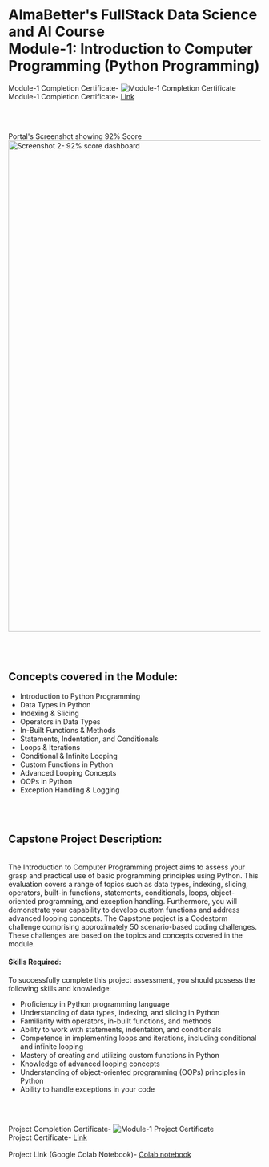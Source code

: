# AlmaBetter's FullStack Data Science and AI Course <br/>Module-1: Introduction to Computer Programming (Python Programming)


Module-1 Completion Certificate-
![Module-1 Completion Certificate](https://github.com/NIKKHIL-B-LOSARWAR/AlmaBetter_Module1/assets/156224014/d7b610f2-f24c-4896-8785-e64e5c2437eb)
<br />
Module-1 Completion Certificate- [Link](https://certificates.almabetter.com/en/verify/08189216019113)

<br />
<br />

Portal's Screenshot showing 92% Score
<img width="980" alt="Screenshot 2- 92% score dashboard" src="https://github.com/NIKKHIL-B-LOSARWAR/AlmaBetter_Module1/assets/156224014/b7699cd0-2c69-4e92-8932-12398475a81a">

<br />
<br />

## Concepts covered in the Module:
* Introduction to Python Programming
* Data Types in Python
* Indexing & Slicing
* Operators in Data Types
* In-Built Functions & Methods
* Statements, Indentation, and Conditionals
* Loops & Iterations
* Conditional & Infinite Looping
* Custom Functions in Python
* Advanced Looping Concepts
* OOPs in Python
* Exception Handling & Logging

<br />
<br />

## Capstone Project Description:
<br />
The Introduction to Computer Programming project aims to assess your grasp and practical use of basic programming principles using Python. This evaluation covers a range of topics such as data types, indexing, slicing, operators, built-in functions, statements, conditionals, loops, object-oriented programming, and exception handling. Furthermore, you will demonstrate your capability to develop custom functions and address advanced looping concepts.
The Capstone project is a Codestorm challenge comprising approximately 50 scenario-based coding challenges. These challenges are based on the topics and concepts covered in the module.

#### Skills Required:

To successfully complete this project assessment, you should possess the following skills and knowledge:

* Proficiency in Python programming language
* Understanding of data types, indexing, and slicing in Python
* Familiarity with operators, in-built functions, and methods
* Ability to work with statements, indentation, and conditionals
* Competence in implementing loops and iterations, including conditional and infinite looping
* Mastery of creating and utilizing custom functions in Python
* Knowledge of advanced looping concepts
* Understanding of object-oriented programming (OOPs) principles in Python
* Ability to handle exceptions in your code
<br />
<br />

Project Completion Certificate-
![Module-1 Project Certificate](https://github.com/NIKKHIL-B-LOSARWAR/AlmaBetter_Module1/assets/156224014/7a0cfb2b-cd7e-4b0b-85a8-a1d64eb2cd11)
<br />
Project Certificate- [Link](https://certificates.almabetter.com/en/verify/53779675822979)
<br />
<br />
Project Link (Google Colab Notebook)- [Colab notebook](https://colab.research.google.com/drive/1o9EngSWsDpL1UyChGLrtUGI-TH-BggLH?usp=drive_link)
